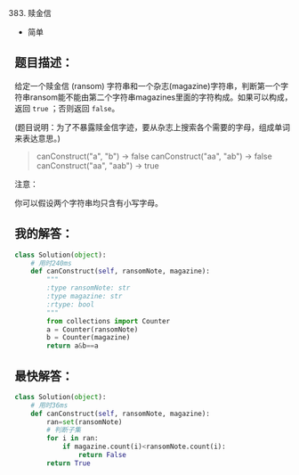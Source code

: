 383. 赎金信

- 简单

## 题目描述：
给定一个赎金信 (ransom) 字符串和一个杂志(magazine)字符串，判断第一个字符串ransom能不能由第二个字符串magazines里面的字符构成。如果可以构成，返回 `true` ；否则返回 `false`。

(题目说明：为了不暴露赎金信字迹，要从杂志上搜索各个需要的字母，组成单词来表达意思。)

> canConstruct("a", "b") -> false
> canConstruct("aa", "ab") -> false
> canConstruct("aa", "aab") -> true

注意：

你可以假设两个字符串均只含有小写字母。

## 我的解答：
``` python
class Solution(object):
    # 用时240ms
    def canConstruct(self, ransomNote, magazine):
        """
        :type ransomNote: str
        :type magazine: str
        :rtype: bool
        """
        from collections import Counter
        a = Counter(ransomNote)
        b = Counter(magazine)
        return a&b==a
```

## 最快解答：
``` python
class Solution(object):
    # 用时36ms
    def canConstruct(self, ransomNote, magazine):
        ran=set(ransomNote)
        # 判断子集
        for i in ran:
            if magazine.count(i)<ransomNote.count(i):
                return False
        return True    
```
